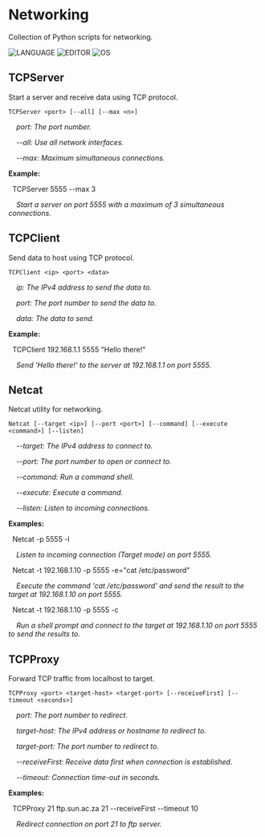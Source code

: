 # Networking

Collection of Python scripts for networking.

![LANGUAGE](https://img.shields.io/badge/python-royalblue?style=for-the-badge&logo=python&logoColor=white)
![EDITOR](https://img.shields.io/badge/vscode-coral?style=for-the-badge&logo=visual-studio-code&logoColor=white)
![OS](https://img.shields.io/badge/linux-yellowgreen?style=for-the-badge&logo=linux&logoColor=white)

## TCPServer

Start a server and receive data using TCP protocol.

```
TCPServer <port> [--all] [--max <n>]
```

&nbsp;&nbsp;&nbsp;&nbsp;_port: The port number._

&nbsp;&nbsp;&nbsp;&nbsp;_--all: Use all network interfaces._

&nbsp;&nbsp;&nbsp;&nbsp;_--max: Maximum simultaneous connections._

__Example:__

&nbsp;&nbsp;TCPServer 5555 --max 3

&nbsp;&nbsp;&nbsp;&nbsp;_Start a server on port 5555 with a maximum of 3 simultaneous connections._


## TCPClient

Send data to host using TCP protocol.

```
TCPClient <ip> <port> <data>
```

&nbsp;&nbsp;&nbsp;&nbsp;_ip: The IPv4 address to send the data to._

&nbsp;&nbsp;&nbsp;&nbsp;_port: The port number to send the data to._

&nbsp;&nbsp;&nbsp;&nbsp;_data: The data to send._

__Example:__

&nbsp;&nbsp;TCPClient 192.168.1.1 5555 "Hello there!"

&nbsp;&nbsp;&nbsp;&nbsp;_Send 'Hello there!' to the server at 192.168.1.1 on port 5555._


## Netcat

Netcat utility for networking.

```
Netcat [--target <ip>] [--port <port>] [--command] [--execute <command>] [--listen]
```

&nbsp;&nbsp;&nbsp;&nbsp;_--target: The IPv4 address to connect to._

&nbsp;&nbsp;&nbsp;&nbsp;_--port: The port number to open or connect to._

&nbsp;&nbsp;&nbsp;&nbsp;_--command: Run a command shell._

&nbsp;&nbsp;&nbsp;&nbsp;_--execute: Execute a command._

&nbsp;&nbsp;&nbsp;&nbsp;_--listen: Listen to incoming connections._

__Examples:__

&nbsp;&nbsp;Netcat -p 5555 -l

&nbsp;&nbsp;&nbsp;&nbsp;_Listen to incoming connection (Target mode) on port 5555._

&nbsp;&nbsp;Netcat -t 192.168.1.10 -p 5555 -e="cat /etc/password"

&nbsp;&nbsp;&nbsp;&nbsp;_Execute the command 'cat /etc/password' and send the result to the target at 192.168.1.10 on port 5555._

&nbsp;&nbsp;Netcat -t 192.168.1.10 -p 5555 -c

&nbsp;&nbsp;&nbsp;&nbsp;_Run a shell prompt and connect to the target at 192.168.1.10 on port 5555 to send the results to._


## TCPProxy

Forward TCP traffic from localhost to target.

```
TCPProxy <port> <target-host> <target-port> [--receiveFirst] [--timeout <seconds>]
```

&nbsp;&nbsp;&nbsp;&nbsp;_port: The port number to redirect._

&nbsp;&nbsp;&nbsp;&nbsp;_target-host: The IPv4 address or hostname to redirect to._

&nbsp;&nbsp;&nbsp;&nbsp;_target-port: The port number to redirect to._

&nbsp;&nbsp;&nbsp;&nbsp;_--receiveFirst: Receive data first when connection is established._

&nbsp;&nbsp;&nbsp;&nbsp;_--timeout: Connection time-out in seconds._

__Examples:__

&nbsp;&nbsp;TCPProxy 21 ftp.sun.ac.za 21 --receiveFirst --timeout 10

&nbsp;&nbsp;&nbsp;&nbsp;_Redirect connection on port 21 to ftp server._
